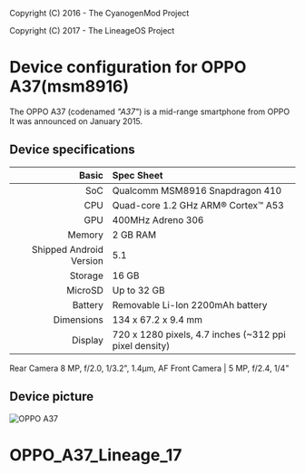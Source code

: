 Copyright (C) 2016 - The CyanogenMod Project

Copyright (C) 2017 - The LineageOS Project

Device configuration for OPPO A37(msm8916)
========================================================

The OPPO A37 (codenamed _"A37"_) is a mid-range smartphone from OPPO
It was announced on January 2015.

## Device specifications

Basic   | Spec Sheet
-------:|:-------------------------
SoC     | Qualcomm MSM8916 Snapdragon 410
CPU     | Quad-core 1.2 GHz ARM® Cortex™ A53
GPU     | 400MHz Adreno 306
Memory  | 2 GB RAM
Shipped Android Version | 5.1
Storage | 16 GB
MicroSD | Up to 32 GB
Battery | Removable Li-Ion 2200mAh battery
Dimensions | 134 x 67.2 x 9.4 mm
Display | 720 x 1280 pixels, 4.7 inches (~312 ppi pixel density)
Rear Camera 8 MP, f/2.0, 1/3.2", 1.4µm, AF
Front Camera | 5 MP, f/2.4, 1/4"
## Device picture

![OPPO A37](https://fdn2.gsmarena.com/vv/pics/oppo/oppo-a37-1.jpg)
# OPPO_A37_Lineage_17
